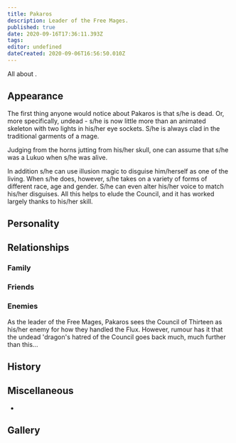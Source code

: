 ```yaml
---
title: Pakaros
description: Leader of the Free Mages.
published: true
date: 2020-09-16T17:36:11.393Z
tags: 
editor: undefined
dateCreated: 2020-09-06T16:56:50.010Z
---
```


All about .

Appearance
----------

The first thing anyone would notice about Pakaros is that s/he is dead. Or, more specifically, *un*dead - s/he is now little more than an animated skeleton with two lights in his/her eye sockets. S/he is always clad in the traditional garments of a mage.

Judging from the horns jutting from his/her skull, one can assume that s/he was a Lukuo when s/he was alive.

In addition s/he can use illusion magic to disguise him/herself as one of the living. When s/he does, however, s/he takes on a variety of forms of different race, age and gender. S/he can even alter his/her voice to match his/her disguises. All this helps to elude the Council, and it has worked largely thanks to his/her skill.

Personality
-----------

Relationships
-------------

### Family

### Friends

### Enemies

As the leader of the Free Mages, Pakaros sees the Council of Thirteen as his/her enemy for how they handled the Flux. However, rumour has it that the undead 'dragon's hatred of the Council goes back much, much further than this...

History
-------

Miscellaneous
-------------

-

Gallery
-------